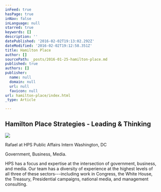 ```yaml
---
inFeed: true
hasPage: true
inNav: false
inLanguage: null
starred: true
keywords: []
description: ''
datePublished: '2016-02-02T19:13:02.292Z'
dateModified: '2016-02-02T19:12:58.351Z'
title: Hamilton Place
author: []
sourcePath: _posts/2016-01-25-hamilton-place.md
published: true
authors: []
publisher:
  name: null
  domain: null
  url: null
  favicon: null
url: hamilton-place/index.html
_type: Article

---
```

## Hamilton Place Strategies - Leading & Thinking
![](https://s3-us-west-2.amazonaws.com/the-grid-img/p/45140aea796f061a27e20551fdc817163b0a7db8.png)

Rafael at HPS Public Affairs Intern Washington, DC 

Government, Business, Media.

HPS has a focus and expertise at the intersection of government, business, and media. Our team has a diversity of experience at the highest levels of all three of these sectors---including work in Congress, the White House, the Treasury, Presidential campaigns, national media, and management consulting.